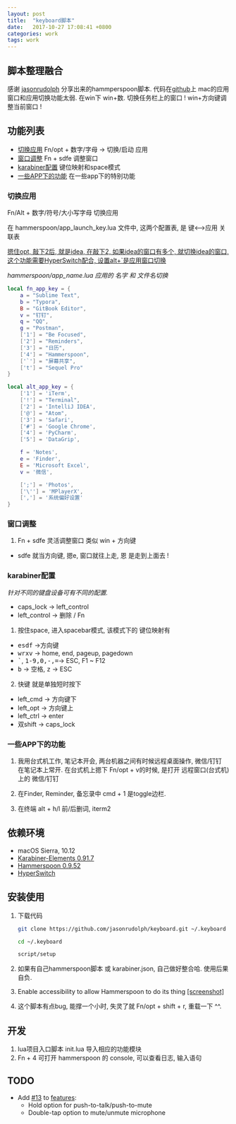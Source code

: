 ```yaml
---
layout: post
title:  "keyboard脚本"
date:   2017-10-27 17:08:41 +0800
categories: work
tags: work
---
```




## 脚本整理融合

感谢 [jasonrudolph](https://github.com/jasonrudolph/keyboard) 分享出来的hammperspoon脚本.
代码在[github](https://github.com/xujiazhe/keyboard/tree/xujiazhe)上
mac的应用窗口和应用切换功能太弱.
	在win下
		win+数. 切换任务栏上的窗口 !
		win+方向键调整当前窗口 !

## 功能列表

- [切换应用](#切换应用)   Fn/opt + 数字/字母 -> 切换/启动 应用
- [窗口调整](#窗口调整)   Fn + sdfe 调整窗口
- [karabiner配置](#karabiner配置)  键位映射和space模式
- [一些APP下的功能](#一些APP下的功能) 在一些app下的特别功能



### 切换应用

Fn/Alt  +  数字/符号/大小写字母 切换应用

在 hammerspoon/app_launch_key.lua 文件中, 这两个配置表, 是 键<-->应用 关联表

<u>摁住opt, 敲下2后, 就是idea, 在敲下2, 如果idea的窗口有多个, 就切换idea的窗口, 这个功能需要HyperSwitch配合, 设置alt+`是应用窗口切换</u>

*hammerspoon/app_name.lua 应用的  名字  和 文件名切换*

```lua
local fn_app_key = {
    a = "Sublime Text",
    b = "Typora",
    B = "GitBook Editor",
    v = "钉钉",
    q = "QQ",
    g = "Postman",
    ['1'] = "Be Focused",
    ['2'] = "Reminders",
    ['3'] = "日历",
    ['4'] = "Hammerspoon",
    ['`'] = "屏幕共享",
    ['t'] = "Sequel Pro"
}

local alt_app_key = {
    ['1'] = 'iTerm',
    ['!'] = "Terminal",
    ['2'] = 'IntelliJ IDEA',
    ['@'] = "Atom",
    ['3'] = 'Safari',
    ['#'] = 'Google Chrome',
    ['4'] = 'PyCharm',
    ['5'] = 'DataGrip',

    f = 'Notes',
    e = 'Finder',
    E = 'Microsoft Excel',
    v = '微信',

    [';'] = 'Photos',
    ['\''] = 'MPlayerX',
    [','] = '系统偏好设置'
}
```

### 窗口调整

1. Fn + sdfe 灵活调整窗口 类似 win + 方向键
  - sdfe 就当方向键, 摁e, 窗口就往上走, 恩 是走到上面去 !



### karabiner配置

*针对不同的键盘设备可有不同的配置.*

- caps_lock     ->   left_control
- left_control   ->    删除 / Fn


1. 按住space, 进入spacebar模式, 该模式下的  键位映射有

  - <kbd>esdf</kbd> ->方向键
  - <kbd>wrxv</kbd> -> home, end, pageup, pagedown
  - <kbd>\`</kbd>, <kbd>1-9,0,-,=</kbd>-> ESC,   F1 ~ F12
  - <kbd>b</kbd> -> 空格,   <kbd>z</kbd> -> ESC

2. 快键 就是单独短时按下

  - left_cmd   ->    方向键下
  - left_opt     ->    方向键上
  - left_ctrl     ->    enter
  - 双shift       ->    caps_lock


### 一些APP下的功能


1. 我用台式机工作, 笔记本开会, 两台机器之间有时候远程桌面操作,  微信/钉钉 在笔记本上常开.
   在台式机上摁下  Fn/opt + v的时候, 是打开 远程窗口(台式机) 上的 微信/钉钉

2. 在Finder, Reminder, 备忘录中 cmd + 1 是toggle边栏.
3. 在终端 alt + h/l 前/后删词, iterm2



## 依赖环境

- macOS Sierra, 10.12
- [Karabiner-Elements 0.91.7][karabiner]
- [Hammerspoon 0.9.52][hammerspoon]
- [HyperSwitch][hyperswitch]



## 安装使用

1. 下载代码

   ```sh
   git clone https://github.com/jasonrudolph/keyboard.git ~/.keyboard

   cd ~/.keyboard

   script/setup
   ```

2. 如果有自己hammerspoon脚本 或 karabiner.json, 自己做好整合哈. 使用后果自负.

3. Enable accessibility to allow Hammerspoon to do its thing [[screenshot]](screenshots/accessibility-permissions-for-hammerspoon.png)

4. 这个脚本有点bug, 能撑一个小时, 失灵了就 Fn/opt + shift + r, 重载一下 ^^.

## 开发

1. lua项目入口脚本 init.lua 导入相应的功能模块
2. Fn + 4 可打开 hammerspoon 的 console, 可以查看日志, 输入语句




## TODO

- Add [#13](https://github.com/jasonrudolph/keyboard/pull/13) to [features](#features):
    - Hold option for push-to-talk/push-to-mute
    - Double-tap option to mute/unmute microphone

[customize]: http://dictionary.reference.com/browse/customize
[don't-make-me-think]: http://en.wikipedia.org/wiki/Don&amp;amp;amp;amp;amp;amp;amp;amp;amp;amp;amp;amp;amp;amp;amp;amp;amp;amp;amp;amp;amp;#39;t_Make_Me_Think
[karabiner]: https://github.com/tekezo/Karabiner-Elements
[hammerspoon]: http://www.hammerspoon.org
[hammerspoon-releases]: https://github.com/Hammerspoon/hammerspoon/releases
[hyperswitch]: https://bahoom.com/hyperswitch
[modern-space-cadet]: http://stevelosh.com/blog/2012/10/a-modern-space-cadet
[modern-space-cadet-key-repeat]: http://stevelosh.com/blog/2012/10/a-modern-space-cadet/#controlescape
